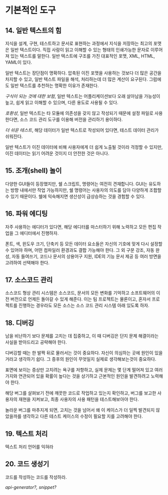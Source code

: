 # 기본적인 도구

## 14. 일반 텍스트의 힘

지식을 설계, 구현, 테스트하고 문서로 표현하는 과정에서 지식을 저장하는
최고의 포맷은 일반 텍스트이다. 직접 사람이 읽고 이해할 수 있는 형태의
인쇄가능한 문자로 이루어져 있는 텍스트를 말한다.
일반 텍스트에 구조를 가진 대표적인 포맷, XML, HTML, YAML이 있다.

일반 텍스트는 장단점이 명확하다. 압축된 이진 포맷을 사용하는 것보다
더 많은 공간을 차지할 수 있고, 일반 텍스트 파일을 해석, 처리하는데
더 많은 계산이 요구된다. 그럼에도 일반 텍스트를 추천하는 명확한 이유가
존재한다.

_구식이 되는 것에 대한 보험_, 일반 텍스트는 어플리케이션보다 오래
살아남을 가능성이 높고, 쉽게 읽고 이해할 수 있으며, 다른 용도로
사용될 수 있다.

_호환성_, 일반 텍스트는 타 모듈에 의존성을 갖지 않고 작성되기 때문에
설정 파일로 사용한다면, 소스 코드 관리 도구를 이용해 버전을 관리하기
용이하다.

_더 쉬운 테스트_, 해당 데이터가 일반 텍스트로 작성되어 있다면, 테스트
데이터 관리가 쉬워진다. 

일반 텍스트가 이진 데이터에 비해 사용자에게 더 쉽게 노출될 것이라
걱정할 수 있지만, 이진 데이터는 읽기 어려운 것이지 더 안전한 것은 아니다.

## 15. 조개(shell) 놀이

다양한 GUI들이 등장했지만, 쉘 스크립트, 명령어는 여전히 견재합니다.
GUI는 유도하는 방향 내에서만 작업 가능하지만, 쉘 명령어는 사용자의
의도를 담아 다양하게 조합할 수 있기 때문이다.
쉘에 익숙해지면 생산성이 급상승하는 것을 경험할 수 있다.

## 16. 파워 에디팅

자주 사용하는 에디터가 있다면, 해당 에디터를 마스터하기 위해
노력하고 모든 편집 작업을 그 에디터에서 진행하자.

폰트, 색, 윈도우 크기, 단축키 등 모든 데이터 요소들은 자신의
기호에 맞게 다시 설정할 수 있어야 하며, 어떤 컴파일러 환경과도
결합 가능해야 한다. 그 외 구문 강조, 자동 완성, 자동 들여쓰기,
코드나 문서의 상용어구 지원, IDE의 기능 문서 제공 등 여러 방면을
고려하여 선택해야 한다. 

## 17. 소스코드 관리

소스코드 형상 관리 시스템은 소스코드, 문서의 모든 변화를 기억하고
소프트웨어의 이전 버전으로 언제든 돌아갈 수 있게 해준다. 이는 팀
프로젝트는 물론이고, 혼자서 프로젝트를 진행하는 경우라도 모든 소스는
소스 코드 관리 시스템 아래 있도록 하자.

## 18. 디버깅

남을 비난하기 보다 문제를 고치는 데 집중하고, 이 때 디버깅은 단지
문제 해결이라는 사실을 받아드리고 공략해야 한다.

디버깅할 때는 한 발짝 뒤로 물러서는 것이 중요하다. 자신이 의심하는
곳에 원인이 있을 거라고 생각하기 쉽다. 그 증후의 원인이 무엇일지
실제로 생각해보는것이 중요하다.

표면에 보이는 증상만 고치려는 욕구를 저항하고, 실제 문제는 몇 단계
떨어져 있고 여러가지와 연관되어 있을 확률이 높다는 것을 상기하고
근본적인 원인을 발견하려고 노력해야 한다.

해당 버그를 살펴보기 전에 깨끗한 코드로 작업하고 있는지 확인하고,
버그를 보고한 사용자의 재현을 지켜보고, 최종 사용자의 사용 패턴을
테스트해보아야 한다.

놀라운 버그를 마추지게 되면, 고치는 것을 넘어서 왜 이 케이스가
더 일찍 발견되지 않았을까를 생각하고 다른 테스트 케이스의 수정이
필요할 지를 고려해야 한다. 

## 19. 텍스트 처리

텍스트 처리 언어를 익혀라

## 20. 코드 생성기

코드를 작성하는 코드를 작성하라.

_api-generator?, snippet?_







